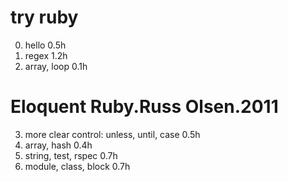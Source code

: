 # try ruby

0. hello 0.5h
1. regex 1.2h
2. array, loop 0.1h

# Eloquent Ruby.Russ Olsen.2011

3. more clear control: unless, until, case 0.5h
4. array, hash 0.4h
5. string, test, rspec 0.7h
6. module, class, block 0.7h